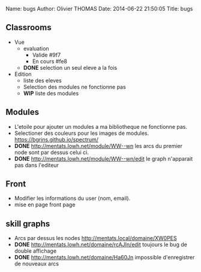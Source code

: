 Name: bugs
Author: Olivier THOMAS
Date: 2014-06-22 21:50:05
Title: bugs

## Classrooms
* Vue
  * evaluation
    * Valide #9f7
    * En cours #fe8
  * **DONE** selection un seul eleve a la fois
* Edition
  * liste des eleves
  * Selection des modules ne fonctionne pas
  * **WIP** liste des modules

## Modules
* L'etoile pour ajouter un modules a ma bibliotheque ne fonctionne pas.
* Selectioner des couleurs pour les images de modules. https://bgrins.github.io/spectrum/
* **DONE** http://mentats.lowh.net/module/WW--wn les arcs du premier node sont par dessus celui ci.
* **DONE** http://mentats.lowh.net/module/WW--wn/edit le graph n'apparait pas dans l'editeur

## Front
* Modifier les informations du user (nom, email).
* mise en page front page

## skill graphs
* Arcs par dessus les nodes http://mentats.local/domaine/XW0PES
* **DONE** http://mentats.lowh.net/domaine/rcAJIn/edit toujours le bug de double affichage
* **DONE** http://mentats.lowh.net/domaine/Ha60Jn impossible d'enregistrer de nouveaux arcs
